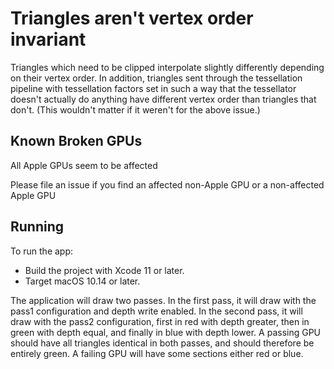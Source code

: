 # Triangles aren't vertex order invariant

Triangles which need to be clipped interpolate slightly differently depending on their vertex order.
In addition, triangles sent through the tessellation pipeline with tessellation factors set in such a way that the tessellator doesn't actually do anything have different vertex order than triangles that don't.  (This wouldn't matter if it weren't for the above issue.)

## Known Broken GPUs

All Apple GPUs seem to be affected

Please file an issue if you find an affected non-Apple GPU or a non-affected Apple GPU

## Running

To run the app:
* Build the project with Xcode 11 or later.
* Target macOS 10.14 or later.

The application will draw two passes.  In the first pass, it will draw with the pass1 configuration and depth write enabled.  In the second pass, it will draw with the pass2 configuration, first in red with depth greater, then in green with depth equal, and finally in blue with depth lower.  A passing GPU should have all triangles identical in both passes, and should therefore be entirely green.  A failing GPU will have some sections either red or blue.
